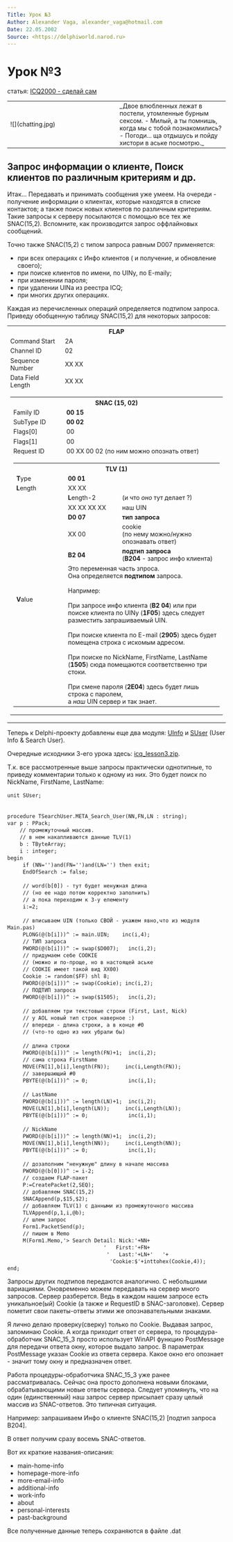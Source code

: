 ```yaml
---
Title: Урок №3
Author: Alexander Vaga, alexander_vaga@hotmail.com
Date: 22.05.2002
Source: <https://delphiworld.narod.ru>
---
```



Урок №3
==============================

статья: [ICQ2000 - сделай сам](./)

<table>
<tr>
<td style="border:0;width:50%;">
![](chatting.jpg)
</td>
<td style="border:0;">
_Двое влюбленных лежат в постели, утомленные бурным сексом.  
- Милый, а ты помнишь, когда мы с тобой познакомились?  
- Погоди... ща отдышусь и пойду хистори в аське посмотрю._
</td>
</tr>
</table>



## Запрос информации о клиенте, Поиск клиентов по различным критериям и др.

Итак...
Передавать и принимать сообщения уже умеем. На очереди -
получение информации о клиентах, которые находятся в списке контактов; а
также поиск новых клиентов по различным критериям. Такие запросы к
серверу посылаются с помощью все тех же SNAC(15,2). Вспомните, как
производится запрос оффлайновых сообщений.

Точно также SNAC(15,2) с типом запроса равным D007 применяется:

- при всех операциях с Инфо клиентов ( и получение, и обновление своего);
- при поиске клиентов по имени, по UINу, по E-mailу;
- при изменении пароля;
- при удалении UINа из реестра ICQ;
- при многих других операциях.

Каждая из перечисленных операций определяется подтипом запроса. Приведу
обобщенную таблицу SNAC(15,2) для некоторых запросов:

<table>
<tr>
  <th colspan="2">FLAP</th>
</tr>
<tr>
  <td width="25%">Command Start</td>
  <td>2A</td>
</tr>
<tr>
  <td>Channel ID</td>
  <td>02</td>
</tr>
<tr>
  <td>Sequence Number</td>
  <td>XX XX</td>
</tr>
<tr>
  <td>Data Field Length</td>
  <td>XX XX</td>
</tr>
<tr>
  <td colspan="2">
    <table>
    <tr>
      <th colspan="2">SNAC (15, 02)</th>
    </tr>
    <tr>
      <td width="25%">Family ID</td>
      <td><b>00 15</b></td>
    </tr>
    <tr>
      <td>SubType ID</td>
      <td><b>00 02</b></td>
    </tr>
    <tr>
      <td>Flags[0]</td>
      <td>00</td>
    </tr>
    <tr>
      <td>Flags[1]</td>
      <td>00</td>
    </tr>
    <tr>
      <td>Request ID</td>
      <td>00 XX 00 02 (по ним можно опознать ответ) </td>
    </tr>
    <tr>
      <td colspan="2">
        <table>
        <tr>
          <th colspan="3">TLV (1)</th>
        </tr>
        <tr>
          <td width="25%"><b>T</b>ype</td>
          <td colspan="2"><b>00 01</b></td>
        </tr>
        <tr>
          <td><b>L</b>ength</td>
          <td colspan="2">XX XX </td>
        </tr>
        <tr>
          <td rowspan="6"><b>V</b>alue</td>
          <td><b>L</b>ength-2<br></td>
          <td>(и что <i>оно</i> тут делает ?)</td>
        </tr>
        <tr>
          <td>XX XX XX XX</td>
          <td>наш UIN</td>
        </tr>
        <tr>
          <td><b>D0 07</b></td>
          <td><b>тип запроса</b></td>
        </tr>
        <tr>
          <td>XX 00</td>
          <td>cookie <br>(по нему можно/нужно<br>опознавать ответ)</td>
        </tr>
        <tr>
          <td><b>B2 04</b></td>
          <td><b>подтип запроса<br></b>(<b>B204</b> - запрос инфо клиента) </td>
        </tr>
        <tr>
          <td colspan="2">
            Это переменная часть зпроса.<br>
            Она определяется <b>подтипом</b> запроса.<br><br>
            Например:<br><br>
            При запросе инфо клиента (<b>B2 04</b>) или при поиске клиента по UINу (<b>1F05</b>)
            здесь следует разместить запрашиваемый UIN.<br><br>
            При поиске клиента по E-mail (<b>2905</b>)
            здесь будет помещена строка с искомым адресом.<br><br>
            При поиске по NickName, FirstName, LastName
            (<b>1505</b>) сюда помещаются соответственно три стоки.<br><br>
            При смене пароля (<b>2E04</b>) здесь будет лишь строка с паролем, <br>
            а <i>наш</i> UIN сервер и так знает.
          </td>
        </tr>
        </table>
      </td>
    </tr>
    </table>
  </td>
</tr>
</table>


Теперь к Delphi-проекту добавлены еще два модуля:
[UInfo](uinfo_pas/)
и [SUser](suser_pas/) (User Info & Search User).

Очередные исходники 3-его урока здесь: [icq_lesson3.zip](icq_lesson3.zip).


Т.к. все рассмотренные выше
запросы практически однотипные, то приведу комментарии только к одному
из них. Это будет поиск по NickName, FirstName, LastName:

    unit SUser; 
     
     
    procedure TSearchUser.META_Search_User(NN,FN,LN : string);
    var p : PPack;
        // промежуточный массив.
        // в нем накапливаются данные TLV(1)
        b : TByteArray;
        i : integer;
    begin
         if (NN='')and(FN='')and(LN='') then exit;
         EndOfSearch := false;
     
         // word(b[0]) - тут будет ненужная длина
         // (но ее надо потом корректно заполнить)
         // а пока переходим к 3-у елементу
         i:=2;
     
         // вписываем UIN (только СВОЙ - укажем явно,что из модуля Main.pas)
         PLONG(@(b[i]))^ := main.UIN;    inc(i,4);
         // ТИП запроса
         PWORD(@(b[i]))^ := swap($D007);   inc(i,2);
         // придумаем себе COOKIE
         // (можно и по-проще, но в настоящей аське
         // COOKIE имеет такой вид XX00)
         Cookie := random($FF) shl 8;
         PWORD(@(b[i]))^ := swap(Cookie); inc(i,2);
         // ПОДТИП запроса
         PWORD(@(b[i]))^ := swap($1505);   inc(i,2);
     
         // добавляем три текстовые строки (First, Last, Nick)
         // у AOL новый тип строк наверное :)
         // впереди - длина строки, а в конце #0
         // (что-то одно из них убрали бы)
     
         // длина строки
         PWORD(@(b[i]))^ := length(FN)+1;  inc(i,2);
         // сама строка FirstName
         MOVE(FN[1],b[i],length(FN));     inc(i,Length(FN));
         // завершающий #0
         PBYTE(@(b[i]))^ := 0;             inc(i,1);
     
         // LastName
         PWORD(@(b[i]))^ := length(LN)+1;  inc(i,2);
         MOVE(LN[1],b[i],length(LN));     inc(i,Length(LN));
         PBYTE(@(b[i]))^ := 0;             inc(i,1);
     
         // NickName
         PWORD(@(b[i]))^ := length(NN)+1;  inc(i,2);
         MOVE(NN[1],b[i],length(NN));     inc(i,Length(NN));
         PBYTE(@(b[i]))^ := 0;             inc(i,1);
     
         // дозаполним "ненужную" длину в начале массива
         PWORD(@(b[0]))^ := i-2;
         // создаем FLAP-пакет
         P:=CreatePacket(2,SEQ);
         // добавляем SNAC(15,2)
         SNACAppend(p,$15,$2);
         // добавляем TLV(1) с данными из промежуточного массива
         TLVAppend(p,1,i,@b);
         // шлем запрос
         Form1.PacketSend(p);
         // пишем в Memo
         M(Form1.Memo,'> Search Detail: Nick:'+NN+
                                   '   First:'+FN+
                                    '   Last:'+LN+'   '+
                                     'Cookie:$'+inttohex(Cookie,4));
    end;

Запросы других подтипов передаются аналогично. С небольшими вариациями.
Оновременно можем передавать на сервер много запросов. Сервер
разберется. Ведь в каждом нашем запросе есть уникальное(ый) Cookie (а
также и RequestID в SNAC-заголовке). Сервер пометит свои пакеты-ответы
этими же опознавательными знаками.

Я лично делаю проверку(сверку) только по Cookie. Выдавая запрос,
запоминаю Cookie. А когда приходит ответ от сервера, то
процедура-обработчик SNAC\_15\_3 просто использует WinAPI функцию
PostMessage для передачи ответа окну, которое выдало запрос. В
параметрах PostMessage указан Cookie из ответа сервера. Какое окно его
опознает - значит тому окну и предназначен ответ.

Работа процедуры-обработчика SNAC\_15\_3 уже ранее рассматривалась.
Сейчас она просто дополнена новыми блоками, обрабатывающими новые ответы
сервера. Следует упомянуть, что на один (единственный) наш запрос сервер
присылает сразу целый массив из SNAC-ответов. Это типичная ситуация.

Например: запрашиваем Инфо о клиенте SNAC(15,2) [подтип запроса B204].

В ответ получим сразу восемь SNAC-ответов.

Вот их краткие названия-описания:

- main-home-info
- homepage-more-info
- more-email-info
- additional-info
- work-info
- about
- personal-interests
- past-background

Все полученные данные теперь сохраняются в файле .dat
